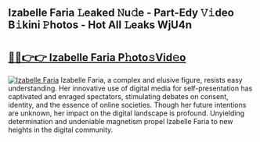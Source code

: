 ## Izabelle Faria 𝙻eaked 𝙽u𝚍e - Part-Edy 𝚅𝚒deo B𝚒kini 𝙿hotos - Hot All 𝙻eaks WjU4n

# <h2><a href="http://ld2hay7.urlbe.top/?page=Izabelle+Faria">🔗🔗👉👉 Izabelle Faria P𝚑oto𝚜Vid𝚎o</a></h2>

[![Izabelle Faria](https://i.imgur.com/eBuTRDB.gif)](http://ld2hay7.urlbe.top/?page=Izabelle+Faria)
Izabelle Faria, a complex and elusive figure, resists easy understanding. Her innovative use of digital media for self-presentation has captivated and enraged spectators, stimulating debates on consent, identity, and the essence of online societies. Though her future intentions are unknown, her impact on the digital landscape is profound. Unyielding determination and undeniable magnetism propel Izabelle Faria to new heights in the digital community.
